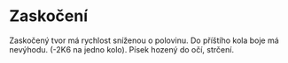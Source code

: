# Zaskočení

Zaskočený tvor má rychlost sníženou o polovinu. Do příštího kola boje má nevýhodu.
(-2K6 na jedno kolo). Písek hozený do očí, strčení.
